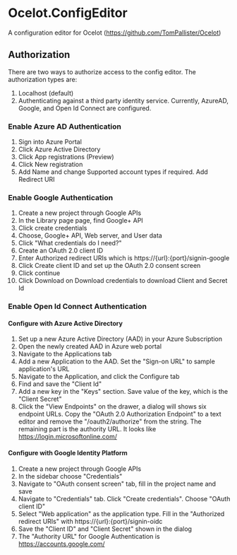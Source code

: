 # Ocelot.ConfigEditor
A configuration editor for Ocelot (https://github.com/TomPallister/Ocelot)

## Authorization
There are two ways to authorize access to the config editor. The authorization types are:

1. Localhost (default)
2. Authenticating against a third party identity service. Currently, AzureAD, Google, and Open Id Connect are configured.
  
### Enable Azure AD Authentication
1. Sign into Azure Portal
1. Click Azure Active Directory
1. Click App registrations (Preview)
1. Click New registration
1. Add Name and change Supported account types if required. Add Redirect URI

### Enable Google Authentication

1. Create a new project through Google APIs
1. In the Library page page, find Google+ API
1. Click create credentials
1. Choose, Google+ API, Web server, and User data
1. Click "What credentials do I need?"
1. Create an OAuth 2.0 client ID
1. Enter Authorized redirect URIs which is https://{url}:{port}/signin-google
1. Click Create client ID and set up the OAuth 2.0 consent screen
1. Click continue
1. Click Download on Download credentials to download Client and Secret Id


### Enable Open Id Connect Authentication

#### Configure with Azure Active Directory

1. Set up a new Azure Active Directory (AAD) in your Azure Subscription
1. Open the newly created AAD in Azure web portal
1. Navigate to the Applications tab
1. Add a new Application to the AAD. Set the "Sign-on URL" to sample application's URL
1. Navigate to the Application, and click the Configure tab
1. Find and save the "Client Id"
1. Add a new key in the "Keys" section. Save value of the key, which is the "Client Secret"
1. Click the "View Endpoints" on the drawer, a dialog will shows six endpoint URLs. Copy the "OAuth 2.0 Authorization Endpoint" to a text editor and remove the "/oauth2/authorize" from the string. The remaining part is the authority URL. It looks like https://login.microsoftonline.com/<guid>

#### Configure with Google Identity Platform

1. Create a new project through Google APIs
1. In the sidebar choose "Credentials"
1. Navigate to "OAuth consent screen" tab, fill in the project name and save
1. Navigate to "Credentials" tab. Click "Create credentials". Choose "OAuth client ID"
1. Select "Web application" as the application type. Fill in the "Authorized redirect URIs" with https://{url}:{port}/signin-oidc
1. Save the "Client ID" and "Client Secret" shown in the dialog
1. The "Authority URL" for Google Authentication is https://accounts.google.com/

